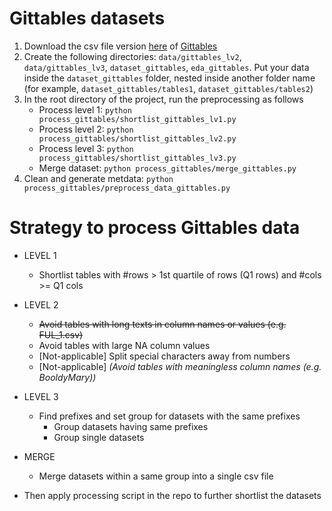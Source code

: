 # Gittables datasets

1. Download the csv file version [here](https://zenodo.org/record/6515973) of [Gittables](https://gittables.github.io/)
2. Create the following directories: `data/gittables_lv2`, `data/gittables_lv3`, `dataset_gittables`, `eda_gittables`. Put your data inside the `dataset_gittables` folder, nested inside another folder name (for example, `dataset_gittables/tables1`, `dataset_gittables/tables2`)
3. In the root directory of the project, run the preprocessing as follows
   - Process level 1: `python process_gittables/shortlist_gittables_lv1.py`
   - Process level 2: `python process_gittables/shortlist_gittables_lv2.py`
   - Process level 3: `python process_gittables/shortlist_gittables_lv3.py`
   - Merge dataset: `python process_gittables/merge_gittables.py`
4. Clean and generate metdata: `python process_gittables/preprocess_data_gittables.py`

# Strategy to process Gittables data

- LEVEL 1
  - Shortlist tables with #rows > 1st quartile of rows (Q1 rows) and #cols >= Q1 cols
- LEVEL 2
  - <s>Avoid tables with long texts in column names or values (e.g. FUL_1.csv)</s>
  - Avoid tables with large NA column values
  - [Not-applicable] Split special characters away from numbers
  - [Not-applicable] _(Avoid tables with meaningless column names (e.g. BooldyMary))_
- LEVEL 3

  - Find prefixes and set group for datasets with the same prefixes
    - Group datasets having same prefixes
    - Group single datasets

- MERGE

  - Merge datasets within a same group into a single csv file

- Then apply processing script in the repo to further shortlist the datasets
